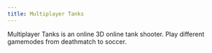 ```yaml
---
title: Multiplayer Tanks
---
```


Multiplayer Tanks is an online 3D online tank shooter. Play different gamemodes from deathmatch to soccer.